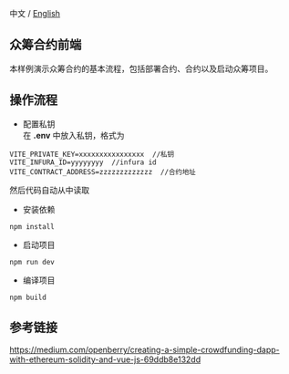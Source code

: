 中文 / [English](https://github.com/Dapp-Learning-DAO/Dapp-Learning/blob/main/basic/12-token-crowdfund/frontend/README.md)
## 众筹合约前端
本样例演示众筹合约的基本流程，包括部署合约、合约以及启动众筹项目。

## 操作流程
- 配置私钥  
在 **.env** 中放入私钥，格式为
```
VITE_PRIVATE_KEY=xxxxxxxxxxxxxxxx  //私钥
VITE_INFURA_ID=yyyyyyyy  //infura id
VITE_CONTRACT_ADDRESS=zzzzzzzzzzzzz  //合约地址
```
然后代码自动从中读取

- 安装依赖
```
npm install
```

- 启动项目
```
npm run dev
```

- 编译项目
```
npm build
```
 
## 参考链接
https://medium.com/openberry/creating-a-simple-crowdfunding-dapp-with-ethereum-solidity-and-vue-js-69ddb8e132dd  
 
